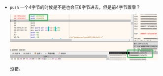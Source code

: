 + `push` 一个4字节的时候是不是也会压8字节进去，但是前4字节置零？

  ![image-20210306145625768](https://raw.githubusercontent.com/smallzhong/picgo-pic-bed/master/image-20210306145625768.png)

  没错。